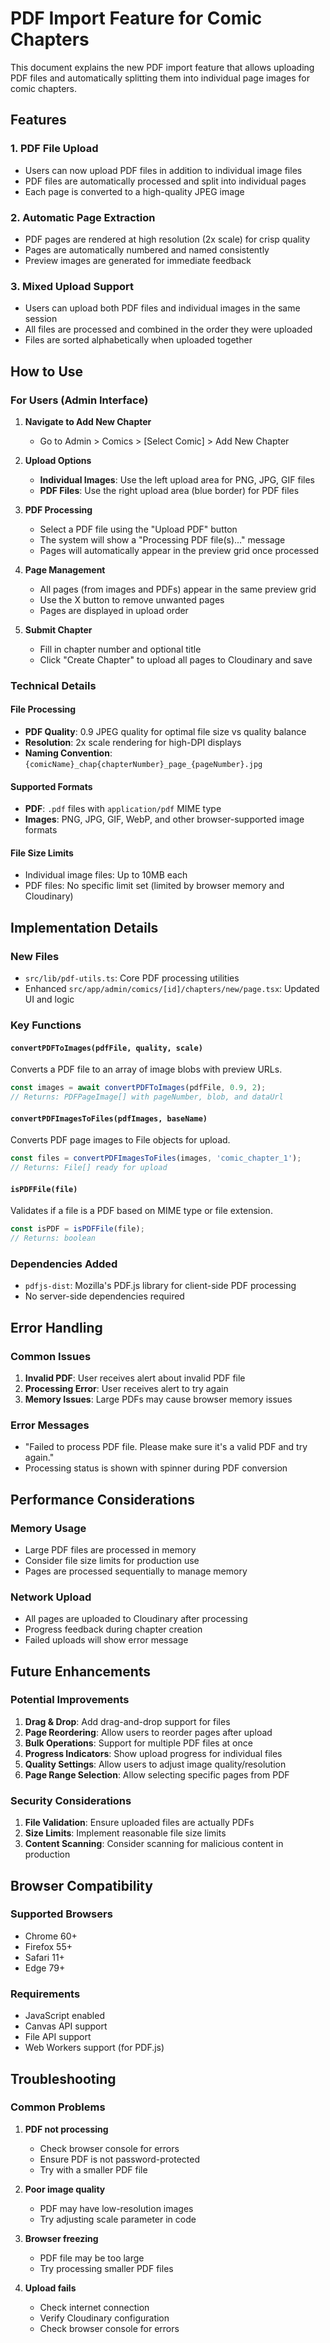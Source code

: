 # PDF Import Feature for Comic Chapters

This document explains the new PDF import feature that allows uploading PDF files and automatically splitting them into individual page images for comic chapters.

## Features

### 1. PDF File Upload
- Users can now upload PDF files in addition to individual image files
- PDF files are automatically processed and split into individual pages
- Each page is converted to a high-quality JPEG image

### 2. Automatic Page Extraction
- PDF pages are rendered at high resolution (2x scale) for crisp quality
- Pages are automatically numbered and named consistently
- Preview images are generated for immediate feedback

### 3. Mixed Upload Support
- Users can upload both PDF files and individual images in the same session
- All files are processed and combined in the order they were uploaded
- Files are sorted alphabetically when uploaded together

## How to Use

### For Users (Admin Interface)

1. **Navigate to Add New Chapter**
   - Go to Admin > Comics > [Select Comic] > Add New Chapter

2. **Upload Options**
   - **Individual Images**: Use the left upload area for PNG, JPG, GIF files
   - **PDF Files**: Use the right upload area (blue border) for PDF files

3. **PDF Processing**
   - Select a PDF file using the "Upload PDF" button
   - The system will show a "Processing PDF file(s)..." message
   - Pages will automatically appear in the preview grid once processed

4. **Page Management**
   - All pages (from images and PDFs) appear in the same preview grid
   - Use the X button to remove unwanted pages
   - Pages are displayed in upload order

5. **Submit Chapter**
   - Fill in chapter number and optional title
   - Click "Create Chapter" to upload all pages to Cloudinary and save

### Technical Details

#### File Processing
- **PDF Quality**: 0.9 JPEG quality for optimal file size vs quality balance
- **Resolution**: 2x scale rendering for high-DPI displays
- **Naming Convention**: `{comicName}_chap{chapterNumber}_page_{pageNumber}.jpg`

#### Supported Formats
- **PDF**: `.pdf` files with `application/pdf` MIME type
- **Images**: PNG, JPG, GIF, WebP, and other browser-supported image formats

#### File Size Limits
- Individual image files: Up to 10MB each
- PDF files: No specific limit set (limited by browser memory and Cloudinary)

## Implementation Details

### New Files
- `src/lib/pdf-utils.ts`: Core PDF processing utilities
- Enhanced `src/app/admin/comics/[id]/chapters/new/page.tsx`: Updated UI and logic

### Key Functions

#### `convertPDFToImages(pdfFile, quality, scale)`
Converts a PDF file to an array of image blobs with preview URLs.

```typescript
const images = await convertPDFToImages(pdfFile, 0.9, 2);
// Returns: PDFPageImage[] with pageNumber, blob, and dataUrl
```

#### `convertPDFImagesToFiles(pdfImages, baseName)`
Converts PDF page images to File objects for upload.

```typescript
const files = convertPDFImagesToFiles(images, 'comic_chapter_1');
// Returns: File[] ready for upload
```

#### `isPDFFile(file)`
Validates if a file is a PDF based on MIME type or file extension.

```typescript
const isPDF = isPDFFile(file);
// Returns: boolean
```

### Dependencies Added
- `pdfjs-dist`: Mozilla's PDF.js library for client-side PDF processing
- No server-side dependencies required

## Error Handling

### Common Issues
1. **Invalid PDF**: User receives alert about invalid PDF file
2. **Processing Error**: User receives alert to try again
3. **Memory Issues**: Large PDFs may cause browser memory issues

### Error Messages
- "Failed to process PDF file. Please make sure it's a valid PDF and try again."
- Processing status is shown with spinner during PDF conversion

## Performance Considerations

### Memory Usage
- Large PDF files are processed in memory
- Consider file size limits for production use
- Pages are processed sequentially to manage memory

### Network Upload
- All pages are uploaded to Cloudinary after processing
- Progress feedback during chapter creation
- Failed uploads will show error message

## Future Enhancements

### Potential Improvements
1. **Drag & Drop**: Add drag-and-drop support for files
2. **Page Reordering**: Allow users to reorder pages after upload
3. **Bulk Operations**: Support for multiple PDF files at once
4. **Progress Indicators**: Show upload progress for individual files
5. **Quality Settings**: Allow users to adjust image quality/resolution
6. **Page Range Selection**: Allow selecting specific pages from PDF

### Security Considerations
1. **File Validation**: Ensure uploaded files are actually PDFs
2. **Size Limits**: Implement reasonable file size limits
3. **Content Scanning**: Consider scanning for malicious content in production

## Browser Compatibility

### Supported Browsers
- Chrome 60+
- Firefox 55+
- Safari 11+
- Edge 79+

### Requirements
- JavaScript enabled
- Canvas API support
- File API support
- Web Workers support (for PDF.js)

## Troubleshooting

### Common Problems

1. **PDF not processing**
   - Check browser console for errors
   - Ensure PDF is not password-protected
   - Try with a smaller PDF file

2. **Poor image quality**
   - PDF may have low-resolution images
   - Try adjusting scale parameter in code

3. **Browser freezing**
   - PDF file may be too large
   - Try processing smaller PDF files

4. **Upload fails**
   - Check internet connection
   - Verify Cloudinary configuration
   - Check browser console for errors
